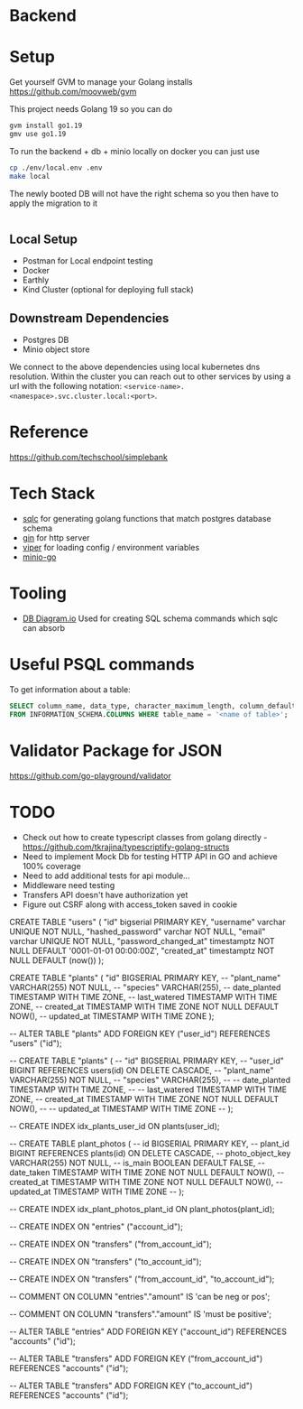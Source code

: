 # Backend

# Setup

Get yourself GVM to manage your Golang installs
https://github.com/moovweb/gvm

This project needs Golang 19 so you can do

```bash
gvm install go1.19
gmv use go1.19
```

To run the backend + db + minio locally on docker you can just use

```bash
cp ./env/local.env .env
make local
```

The newly booted DB will not have the right schema so you then have to apply the migration to it

```

```

## Local Setup

- Postman for Local endpoint testing
- Docker
- Earthly
- Kind Cluster (optional for deploying full stack)

## Downstream Dependencies

- Postgres DB
- Minio object store

We connect to the above dependencies using local kubernetes dns resolution. Within the cluster you can reach out to other services by using a url with the following notation: `<service-name>.<namespace>.svc.cluster.local:<port>`.

# Reference

https://github.com/techschool/simplebank

# Tech Stack

- [sqlc](https://github.com/kyleconroy/sqlc) for generating golang functions that match postgres database schema
- [gin](https://github.com/gin-gonic/gin) for http server
- [viper](https://github.com/spf13/viper) for loading config / environment variables
- [minio-go](https://github.com/minio/minio-go)

# Tooling

- [DB Diagram.io](https://dbdiagram.io/home) Used for creating SQL schema commands which sqlc can absorb

# Useful PSQL commands

To get information about a table:

```sql
SELECT column_name, data_type, character_maximum_length, column_default, is_nullable
FROM INFORMATION_SCHEMA.COLUMNS WHERE table_name = '<name of table>';
```

# Validator Package for JSON

https://github.com/go-playground/validator

# TODO

- Check out how to create typescript classes from golang directly - https://github.com/tkrajina/typescriptify-golang-structs
- Need to implement Mock Db for testing HTTP API in GO and achieve 100% coverage
- Need to add additional tests for api module...
- Middleware need testing
- Transfers API doesn't have authorization yet
- Figure out CSRF along with access_token saved in cookie

CREATE TABLE "users" (
"id" bigserial PRIMARY KEY,
"username" varchar UNIQUE NOT NULL,
"hashed_password" varchar NOT NULL,
"email" varchar UNIQUE NOT NULL,
"password_changed_at" timestamptz NOT NULL DEFAULT '0001-01-01 00:00:00Z',
"created_at" timestamptz NOT NULL DEFAULT (now())
);

CREATE TABLE "plants" (
"id" BIGSERIAL PRIMARY KEY,
-- "plant_name" VARCHAR(255) NOT NULL,
-- "species" VARCHAR(255),
-- date_planted TIMESTAMP WITH TIME ZONE,
-- last_watered TIMESTAMP WITH TIME ZONE,
-- created_at TIMESTAMP WITH TIME ZONE NOT NULL DEFAULT NOW(),
-- updated_at TIMESTAMP WITH TIME ZONE
);

-- ALTER TABLE "plants" ADD FOREIGN KEY ("user_id") REFERENCES "users" ("id");

-- CREATE TABLE "plants" (
-- "id" BIGSERIAL PRIMARY KEY,
-- "user_id" BIGINT REFERENCES users(id) ON DELETE CASCADE,
-- "plant_name" VARCHAR(255) NOT NULL,
-- "species" VARCHAR(255),
-- -- date_planted TIMESTAMP WITH TIME ZONE,
-- -- last_watered TIMESTAMP WITH TIME ZONE,
-- created_at TIMESTAMP WITH TIME ZONE NOT NULL DEFAULT NOW(),
-- -- updated_at TIMESTAMP WITH TIME ZONE
-- );

-- CREATE INDEX idx_plants_user_id ON plants(user_id);

-- CREATE TABLE plant_photos (
-- id BIGSERIAL PRIMARY KEY,
-- plant_id BIGINT REFERENCES plants(id) ON DELETE CASCADE,
-- photo_object_key VARCHAR(255) NOT NULL,
-- is_main BOOLEAN DEFAULT FALSE,
-- date_taken TIMESTAMP WITH TIME ZONE NOT NULL DEFAULT NOW(),
-- created_at TIMESTAMP WITH TIME ZONE NOT NULL DEFAULT NOW(),
-- updated_at TIMESTAMP WITH TIME ZONE
-- );

-- CREATE INDEX idx_plant_photos_plant_id ON plant_photos(plant_id);

-- CREATE INDEX ON "entries" ("account_id");

-- CREATE INDEX ON "transfers" ("from_account_id");

-- CREATE INDEX ON "transfers" ("to_account_id");

-- CREATE INDEX ON "transfers" ("from_account_id", "to_account_id");

-- COMMENT ON COLUMN "entries"."amount" IS 'can be neg or pos';

-- COMMENT ON COLUMN "transfers"."amount" IS 'must be positive';

-- ALTER TABLE "entries" ADD FOREIGN KEY ("account_id") REFERENCES "accounts" ("id");

-- ALTER TABLE "transfers" ADD FOREIGN KEY ("from_account_id") REFERENCES "accounts" ("id");

-- ALTER TABLE "transfers" ADD FOREIGN KEY ("to_account_id") REFERENCES "accounts" ("id");
